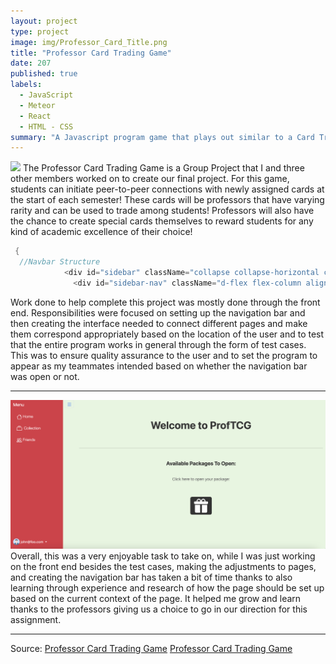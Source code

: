 ```yaml
---
layout: project
type: project
image: img/Professor_Card_Title.png
title: "Professor Card Trading Game"
date: 207
published: true
labels:
  - JavaScript
  - Meteor
  - React
  - HTML - CSS
summary: "A Javascript program game that plays out similar to a Card Trading Game!"
---
```

<img class="img-fluid" src="../img/Card Cover.png">
The Professor Card Trading Game is a Group Project that I and three other members worked on to create our final project. For this game, students can initiate peer-to-peer connections with newly assigned cards at the start of each semester! These cards will be professors that have varying rarity and can be used to trade among students!
Professors will also have the chance to create special cards themselves to reward students for any kind of academic excellence of their choice!

```cpp
 {
  //Navbar Structure
            <div id="sidebar" className="collapse collapse-horizontal col-auto col-md-3 col-xl-2 px-sm-2 px-0 bg-danger">
              <div id="sidebar-nav" className="d-flex flex-column align-items-center align-items-sm-start px-1 pt-2 text-white min-vh-100">
```
Work done to help complete this project was mostly done through the front end. Responsibilities were focused on setting up the navigation bar and then creating the interface
needed to connect different pages and make them correspond appropriately based on the location of the user and to test that the entire program works in general through the form of test cases.
This was to ensure quality assurance to the user and to set the program to appear as my teammates intended based on whether the navigation bar was open or not. 

<hr>
<img class="img-fluid" src="../img/Navbar2.png">
Overall, this was a very enjoyable task to take on, while I was just working on the front end besides the test cases, making the adjustments to pages, and creating the navigation bar
has taken a bit of time thanks to also learning through experience and research of how the page should be set up based on the current context of the page. It helped me grow and learn 
thanks to the professors giving us a choice to go in our direction for this assignment. 


<hr>

Source: <a href="146.190.123.195"><i class="large github icon "></i>Professor Card Trading Game</a> <a href="https://academic-flow.github.io/"><i class="large github icon "></i>Professor Card Trading Game</a>
